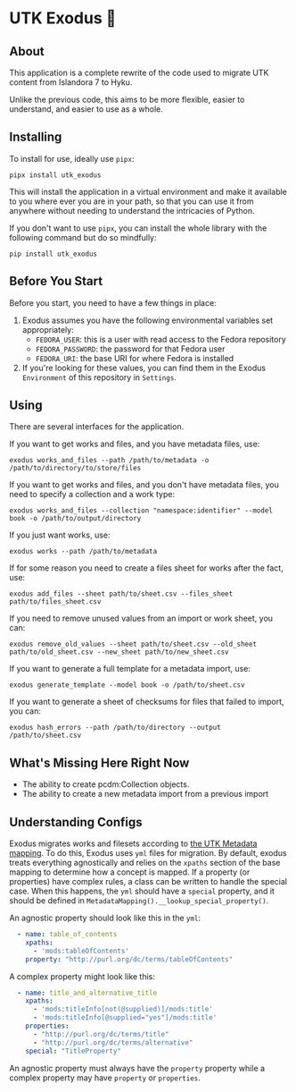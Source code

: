 # UTK Exodus :flight_departure:

## About

This application is a complete rewrite of the code used to migrate UTK content from Islandora 7 to Hyku.

Unlike the previous code, this aims to be more flexible, easier to understand, and easier to use as a whole.

## Installing

To install for use, ideally use `pipx`:

```shell
pipx install utk_exodus
```

This will install the application in a virtual environment and make it available to you where ever you are in your
path, so that you can use it from anywhere without needing to understand the intricacies of Python. 

If you don't want to use `pipx`, you can install the whole library with the following command but do so mindfully:

```shell
pip install utk_exodus
```

## Before You Start

Before you start, you need to have a few things in place:

1. Exodus assumes you have the following environmental variables set appropriately:
    * `FEDORA_USER`: this is a user with read access to the Fedora repository
    * `FEDORA_PASSWORD`: the password for that Fedora user
    * `FEDORA_URI`: the base URI for where Fedora is installed
2. If you're looking for these values, you can find them in the Exodus `Environment` of this repository in `Settings`.

## Using

There are several interfaces for the application.

If you want to get works and files, and you have metadata files, use:

```shell
exodus works_and_files --path /path/to/metadata -o /path/to/directory/to/store/files
```

If you want to get works and files, and you don't have metadata files, you need to specify
a collection and a work type:

```shell
exodus works_and_files --collection "namespace:identifier" --model book -o /path/to/output/directory
```

If you just want works, use:

```shell
exodus works --path /path/to/metadata
```

If for some reason you need to create a files sheet for  works after the fact, use:

```shell
exodus add_files --sheet path/to/sheet.csv --files_sheet path/to/files_sheet.csv 
```

If you need to remove unused values from an import or work sheet, you can:

```shell
exodus remove_old_values --sheet path/to/sheet.csv --old_sheet path/to/old_sheet.csv --new_sheet path/to/new_sheet.csv
```

If you want to generate a full template for a metadata import, use:

```shell
exodus generate_template --model book -o /path/to/sheet.csv
```

If you want to generate a sheet of checksums for files that failed to import, you can:

```shell
exodus hash_errors --path /path/to/directory --output /path/to/sheet.csv
```

## What's Missing Here Right Now

* The ability to create pcdm:Collection objects.
* The ability to create a new metadata import from a previous import

## Understanding Configs

Exodus migrates works and filesets according to [the UTK Metadata mapping](https://utk-mods-to-rdf.readthedocs.io/en/latest/contents/5_technical_metadata_properties.html#mapping).
To do this, Exodus uses `yml` files for migration.  By default, exodus treats everything agnostically and relies on the 
`xpaths` section of the base mapping to determine how a concept is mapped. If a property (or properties) have complex 
rules, a class can be written to handle the special case.  When this happens, the `yml` should have a `special` 
property, and it should be defined in `MetadataMapping().__lookup_special_property()`.

An agnostic property should look like this in the `yml`:

```yml
  - name: table_of_contents
    xpaths:
      - 'mods:tableOfContents'
    property: "http://purl.org/dc/terms/tableOfContents"
```

A complex property might look like this:

```yml
  - name: title_and_alternative_title
    xpaths:
      - 'mods:titleInfo[not(@supplied)]/mods:title'
      - 'mods:titleInfo[@supplied="yes"]/mods:title'
    properties:
      - "http://purl.org/dc/terms/title"
      - "http://purl.org/dc/terms/alternative"
    special: "TitleProperty"
```

An agnostic property must always have the `property` property while a complex property may have `property` or 
`properties`.
